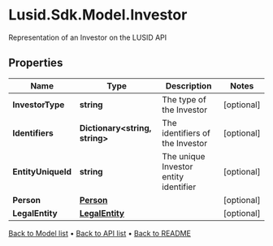 # Lusid.Sdk.Model.Investor
Representation of an Investor on the LUSID API

## Properties

Name | Type | Description | Notes
------------ | ------------- | ------------- | -------------
**InvestorType** | **string** | The type of the Investor | [optional] 
**Identifiers** | **Dictionary&lt;string, string&gt;** | The identifiers of the Investor | [optional] 
**EntityUniqueId** | **string** | The unique Investor entity identifier | [optional] 
**Person** | [**Person**](Person.md) |  | [optional] 
**LegalEntity** | [**LegalEntity**](LegalEntity.md) |  | [optional] 

[Back to Model list](../README.md#documentation-for-models) &#8226; [Back to API list](../README.md#documentation-for-api-endpoints) &#8226; [Back to README](../README.md)

